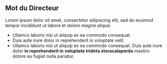## Mot du Directeur

Lorem ipsum dolor sit amet, consectetur adipiscing elit, sed do eiusmod tempor incididunt ut labore et *dolore magna aliqua*.

- <i class="bi bi-check"></i> Ullamco laboris nisi ut aliquip ex ea commodo consequat.
- <i class="bi bi-check"></i> Duis aute irure dolor in reprehenderit in voluptate velit.
- <i class="bi bi-check"></i> Ullamco laboris nisi ut aliquip ex ea commodo consequat. Duis aute irure dolor **in reprehenderit in voluptate trideta storacalaperda** mastiro dolore eu fugiat nulla pariatur.
